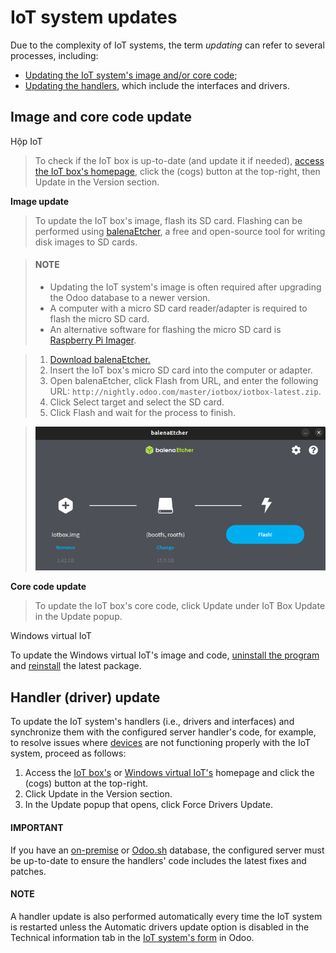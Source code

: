 # IoT system updates

Due to the complexity of IoT systems, the term *updating* can refer to several processes, including:

- [Updating the IoT system's image and/or core code](#iot-updating-iot-image-code);
- [Updating the handlers](#iot-updating-iot-handlers), which include the interfaces and drivers.

<a id="iot-updating-iot-image-code"></a>

## Image and core code update

Hộp IoT

> To check if the IoT box is up-to-date (and update it if needed), [access the IoT box's
> homepage](../iot_box.md#iot-iot-box-homepage), click the <i class="fa fa-cogs"></i> (cogs) button at the
> top-right, then Update in the Version section.

**Image update**

> To update the IoT box's image, flash its SD card. Flashing can be performed using
> [balenaEtcher](https://etcher.balena.io), a free and open-source tool for writing disk
> images to SD cards.

> #### NOTE
> - Updating the IoT system's image is often required after upgrading the Odoo database to a
>   newer version.
> - A computer with a micro SD card reader/adapter is required to flash the micro SD card.
> - An alternative software for flashing the micro SD card is [Raspberry Pi Imager](https://www.raspberrypi.com/software/).

> 1. [Download balenaEtcher.](https://etcher.balena.io/#download-etcher)
> 2. Insert the IoT box's micro SD card into the computer or adapter.
> 3. Open balenaEtcher, click Flash from URL, and enter the following URL:
>    `http://nightly.odoo.com/master/iotbox/iotbox-latest.zip`.
> 4. Click Select target and select the SD card.
> 5. Click Flash and wait for the process to finish.

> ![Flashing the SD card with balenaEtcher](../../../../.gitbook/assets/etcher-flash.png)

**Core code update**

> To update the IoT box's core code, click Update under IoT Box Update
> in the Update popup.

Windows virtual IoT

To update the Windows virtual IoT's image and code, [uninstall the program](../windows_iot.md#iot-windows-iot-uninstall) and [reinstall](../windows_iot.md#iot-windows-iot-installation) the latest
package.

<a id="iot-updating-iot-handlers"></a>

## Handler (driver) update

To update the IoT system's handlers (i.e., drivers and interfaces) and synchronize them with the
configured server handler's code, for example, to resolve issues where [devices](../devices/)
are not functioning properly with the IoT system, proceed as follows:

1. Access the [IoT box's](../iot_box.md#iot-iot-box-homepage) or [Windows virtual IoT's](../windows_iot.md#iot-windows-iot-homepage) homepage and click the <i class="fa fa-cogs"></i> (cogs) button at
   the top-right.
2. Click Update in the Version section.
3. In the Update popup that opens, click Force Drivers Update.

#### IMPORTANT
If you have an [on-premise](../../../../administration/on_premise/) or [Odoo.sh](../../../../administration/odoo_sh/overview/introduction.md) database, the configured server must be
up-to-date to ensure the handlers' code includes the latest fixes and patches.

#### NOTE
A handler update is also performed automatically every time the IoT system is restarted unless
the Automatic drivers update option is disabled in the Technical
information tab in the [IoT system's form](../connect.md#iot-connect-iot-form) in Odoo.
